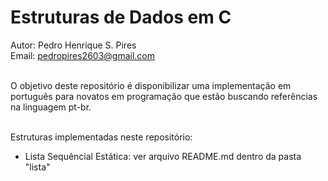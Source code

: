 # Estruturas de Dados em C

Autor: Pedro Henrique S. Pires <br/>
Email: pedropires2603@gmail.com <br/><br/>

O objetivo deste repositório é disponibilizar uma implementação em português para novatos em
programação que estão buscando referências na linguagem pt-br.<br/><br/>

Estruturas implementadas neste repositório:<br/>
* Lista Sequêncial Estática: ver arquivo README.md dentro da pasta "lista"

<br/>